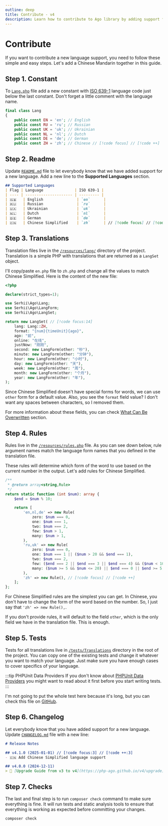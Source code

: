 ```yaml
---
outline: deep
title: Contribute - v4
description: Learn how to contribute to Ago library by adding support for a new language
---
```


# Contribute
If you want to contribute a new language support, you need to follow these simple and easy steps. Let's add a Chinese Mandarin together in this guide.

## Step 1. Constant
To [`Lang.php`](https://github.com/php-ago/ago/blob/main/src/Lang.php) file add a new constant with [ISO 639-1](https://en.wikipedia.org/wiki/List_of_ISO_639-1_codes) language code just below the last constant. Don't forget a little comment with the language name.

```php
final class Lang
{
    public const EN = 'en'; // English
    public const RU = 'ru'; // Russian
    public const UK = 'uk'; // Ukrainian
    public const NL = 'nl'; // Dutch
    public const DE = 'de'; // German
    public const ZH = 'zh'; // Chinese // [!code focus] // [!code ++]
```

## Step 2. Readme
Update [`README.md`](https://github.com/php-ago/ago/blob/main/README.md) file to let everybody know that we have added support for a new language. Add a new line to the **Supported Languages** section.

```md
## Supported Languages
| Flag | Language              | ISO 639-1 |
| ---- | --------------------- | --------- |
| 🇬🇧   | English               | `en`      |
| 🇷🇺   | Russian               | `ru`      |
| 🇺🇦   | Ukrainian             | `uk`      |
| 🇳🇱   | Dutch                 | `nl`      |
| 🇩🇪   | German                | `de`      |
| 🇨🇳   | Chinese Simplified    | `zh`      | // [!code focus] // [!code ++]
```

## Step 3. Translations
Translation files live in the [`/resources/lang/`](https://github.com/php-ago/ago/tree/main/resources/lang) directory of the project. Translation is a simple PHP with translations that are returned as a `LangSet` object.

I'll copy/paste `en.php` file to `zh.php` and change all the values to match Chinese Simplified. Here is the content of the new file:

```php
<?php

declare(strict_types=1);

use Serhii\Ago\Lang;
use Serhii\Ago\LangForm;
use Serhii\Ago\LangSet;

return new LangSet( // [!code focus:14]
    lang: Lang::ZH,
    format: "{num}{timeUnit}{ago}",
    ago: "前",
    online: "在线",
    justNow: "刚刚",
    second: new LangForm(other: "秒"),
    minute: new LangForm(other: "分钟"),
    hour: new LangForm(other: "小时"),
    day: new LangForm(other: "天"),
    week: new LangForm(other: "周"),
    month: new LangForm(other: "个月"),
    year: new LangForm(other: "年"),
);
```

Since Chinese Simplified doesn't have special forms for words, we can use `other` form for a default value. Also, you see the `format` field value? I don't want any spaces between characters, so I removed them.

For more information about these fields, you can check [What Can Be Overwritten](/v4/configurations.html#what-can-be-overwritten) section.

## Step 4. Rules
Rules live in the [`/resources/rules.php`](https://github.com/php-ago/ago/blob/main/resources/rules.php) file. As you can see down below, rule argument names match the language form names that you defined in the translation file.

These rules will determine which form of the word to use based on the current number in the output. Let's add rules for Chinese Simplified.

```php
/**
 * @return array<string,Rule>
 */
return static function (int $num): array {
    $end = $num % 10;

    return [
        'en,nl,de' => new Rule(
            zero: $num === 0,
            one: $num === 1,
            two: $num === 2,
            few: $num > 1,
            many: $num > 1,
        ),
        'ru,uk' => new Rule(
            zero: $num === 0,
            one: $num === 1 || ($num > 20 && $end === 1),
            two: $num === 2,
            few: ($end === 2 || $end === 3 || $end === 4) && ($num < 10 || $num > 20),
            many: ($num >= 5 && $num <= 20) || $end === 0 || $end >= 5,
        ),
        'zh' => new Rule(), // [!code focus] // [!code ++]
    ];
};
```

For Chinese Simplified rules are the simplest you can get. In Chinese, you don't have to change the form of the word based on the number. So, I just say that `'zh' => new Rule(),`.

If you don't provide rules, it will default to the field `other`, which is the only field we have in the translation file. This is enough.

## Step 5. Tests
Tests for all translations live in [`/tests/Translations`](https://github.com/php-ago/ago/tree/main/tests/Translations) directory in the root of the project. You can copy one of the existing tests and change it whatever you want to match your language. Just make sure you have enough cases to cover specifics of your language.

:::tip PHPUnit Data Providers
If you don't know about [PHPUnit Data Providers](https://docs.phpunit.de/en/10.5/writing-tests-for-phpunit.html#data-providers) you might want to read about it first before you start writing tests.
:::

I'm not going to put the whole test here because it's long, but you can check this file on [GitHub](https://github.com/php-ago/ago/blob/main/tests/Translations/ChineseTest.php).

## Step 6. Changelog
Let everybody know that you have added support for a new language. Update [`CHANGELOG.md`](https://github.com/php-ago/ago/blob/main/CHANGELOG.md) file with a new line:

```md
# Release Notes

## v4.1.0 (2025-01-01) // [!code focus:3] // [!code ++:3]
- 🇨🇳 Add Chinese Simplified language support

## v4.0.0 (2024-12-11)
> 🚀 [Upgrade Guide from v3 to v4](https://php-ago.github.io/v4/upgrade)
```

## Step 7. Checks
The last and final step is to run `composer check` command to make sure everything is fine. It will run tests and static analysis tools to ensure that everything is working as expected before committing your changes.

```bash
composer check
```